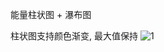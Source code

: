 能量柱状图 + 瀑布图

柱状图支持颜色渐变, 最大值保持
![1](https://github.com/spcfar/BeatColorBar/assets/20191015/70ec7683-9e42-4a61-a1b6-37ff01c6bc92)
